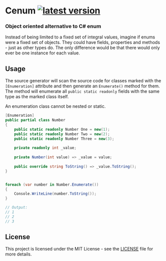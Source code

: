 # Cenum [![latest version](https://img.shields.io/nuget/v/cenum)](https://www.nuget.org/packages/cenum)

### Object oriented alternative to C# enum

Instead of being limited to a fixed set of integral values, imagine if enums were a fixed set of
objects. They could have fields, properties and methods - just as other types do.
The only difference would be that there would only ever be one instance for each value.

## Usage

The source generator will scan the source code for classes marked with the `[Enumeration]` attribute and then generate
an `Enumerate()` method for them. The method will enumerate all `public static readonly` fields with the same type as
the marked class itself.

An enumeration class cannot be nested or static.

```csharp
[Enumeration]
public partial class Number
{
    public static readonly Number One = new(1);
    public static readonly Number Two = new(2);
    public static readonly Number Three = new(3);
    
    private readonly int _value;
    
    private Number(int value) => _value = value;
    
    public override string ToString() => _value.ToString();
}


foreach (var number in Number.Enumerate())
{
    Console.WriteLine(number.ToString());
}

// Output:
// 1
// 2
// 3
```

## License
This project is licensed under the MIT License - see the [LICENSE](./LICENSE) file for more details.